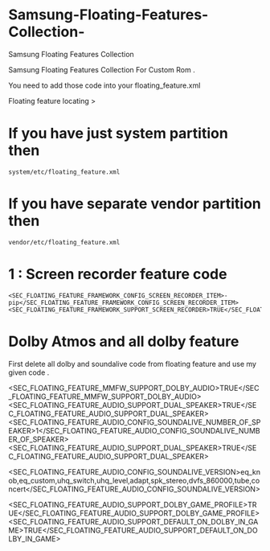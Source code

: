 # Samsung-Floating-Features-Collection-
Samsung Floating Features Collection

Samsung Floating Features Collection For Custom Rom .

You need to add those code into your floating_feature.xml

Floating feature locating >

# If you have just system partition then 

    system/etc/floating_feature.xml

# If you have separate vendor partition then 

    vendor/etc/floating_feature.xml   


# 1 : Screen recorder feature code

    <SEC_FLOATING_FEATURE_FRAMEWORK_CONFIG_SCREEN_RECORDER_ITEM>-pip</SEC_FLOATING_FEATURE_FRAMEWORK_CONFIG_SCREEN_RECORDER_ITEM>
    <SEC_FLOATING_FEATURE_FRAMEWORK_SUPPORT_SCREEN_RECORDER>TRUE</SEC_FLOATING_FEATURE_FRAMEWORK_SUPPORT_SCREEN_RECORDER>
   
# Dolby Atmos and all dolby feature 
 First delete all dolby and soundalive code from floating feature and use my given code .
 
   <SEC_FLOATING_FEATURE_MMFW_SUPPORT_DOLBY_AUDIO>TRUE</SEC_FLOATING_FEATURE_MMFW_SUPPORT_DOLBY_AUDIO>
   <SEC_FLOATING_FEATURE_AUDIO_SUPPORT_DUAL_SPEAKER>TRUE</SEC_FLOATING_FEATURE_AUDIO_SUPPORT_DUAL_SPEAKER>
   <SEC_FLOATING_FEATURE_AUDIO_CONFIG_SOUNDALIVE_NUMBER_OF_SPEAKER>1</SEC_FLOATING_FEATURE_AUDIO_CONFIG_SOUNDALIVE_NUMBER_OF_SPEAKER>
   <SEC_FLOATING_FEATURE_AUDIO_SUPPORT_DUAL_SPEAKER>TRUE</SEC_FLOATING_FEATURE_AUDIO_SUPPORT_DUAL_SPEAKER>

<SEC_FLOATING_FEATURE_AUDIO_CONFIG_SOUNDALIVE_VERSION>eq_knob,eq_custom,uhq_switch,uhq_level,adapt,spk_stereo,dvfs_860000,tube,concert</SEC_FLOATING_FEATURE_AUDIO_CONFIG_SOUNDALIVE_VERSION>

   <SEC_FLOATING_FEATURE_AUDIO_SUPPORT_DOLBY_GAME_PROFILE>TRUE</SEC_FLOATING_FEATURE_AUDIO_SUPPORT_DOLBY_GAME_PROFILE>
   <SEC_FLOATING_FEATURE_AUDIO_SUPPORT_DEFAULT_ON_DOLBY_IN_GAME>TRUE</SEC_FLOATING_FEATURE_AUDIO_SUPPORT_DEFAULT_ON_DOLBY_IN_GAME>
